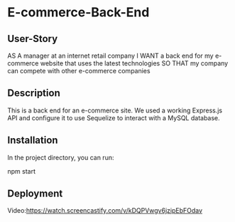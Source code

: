# E-commerce-Back-End

## User-Story
AS A manager at an internet retail company
I WANT a back end for my e-commerce website that uses the latest technologies
SO THAT my company can compete with other e-commerce companies

## Description
This is a back end for an e-commerce site. We used a working Express.js API and configure it to use Sequelize to interact with a MySQL database.

## Installation
In the project directory, you can run:

npm start

## Deployment
Video:https://watch.screencastify.com/v/kDQPVwgv6jzipEbFOdav 
